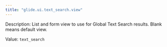 ```yaml
---
title: "glide.ui.text_search.view"
---
```


Description: List and form view to use for Global Text Search results. Blank means default view.

Value: `text_search`